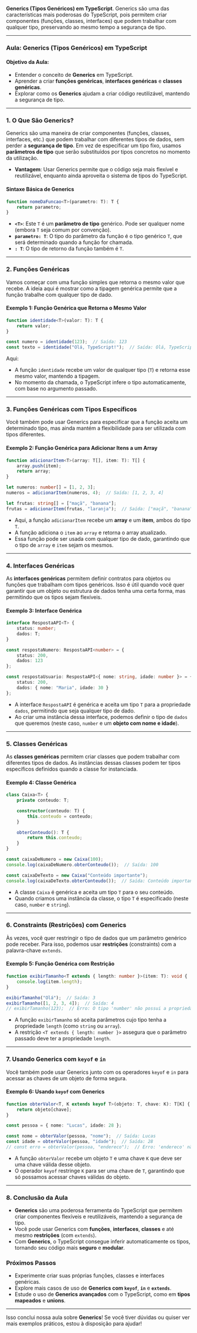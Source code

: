 **Generics (Tipos Genéricos) em TypeScript**. Generics são uma das características mais poderosas do TypeScript, pois permitem criar componentes (funções, classes, interfaces) que podem trabalhar com qualquer tipo, preservando ao mesmo tempo a segurança de tipo.

---

### **Aula: Generics (Tipos Genéricos) em TypeScript**

#### **Objetivo da Aula:**
- Entender o conceito de **Generics** em TypeScript.
- Aprender a criar **funções genéricas**, **interfaces genéricas** e **classes genéricas**.
- Explorar como os **Generics** ajudam a criar código reutilizável, mantendo a segurança de tipo.

---

### **1. O Que São Generics?**

Generics são uma maneira de criar componentes (funções, classes, interfaces, etc.) que podem trabalhar com diferentes tipos de dados, sem perder a **segurança de tipo**. Em vez de especificar um tipo fixo, usamos **parâmetros de tipo** que serão substituídos por tipos concretos no momento da utilização.

- **Vantagem**: Usar Generics permite que o código seja mais flexível e reutilizável, enquanto ainda aproveita o sistema de tipos do TypeScript.

#### **Sintaxe Básica de Generics**

```typescript
function nomeDaFuncao<T>(parametro: T): T {
    return parametro;
}
```

- **`<T>`**: Este `T` é um **parâmetro de tipo** genérico. Pode ser qualquer nome (embora `T` seja comum por convenção).
- **`parametro: T`**: O tipo do parâmetro da função é o tipo genérico `T`, que será determinado quando a função for chamada.
- **`: T`**: O tipo de retorno da função também é `T`.

---

### **2. Funções Genéricas**

Vamos começar com uma função simples que retorna o mesmo valor que recebe. A ideia aqui é mostrar como a tipagem genérica permite que a função trabalhe com qualquer tipo de dado.

#### **Exemplo 1: Função Genérica que Retorna o Mesmo Valor**

```typescript
function identidade<T>(valor: T): T {
    return valor;
}

const numero = identidade(123);  // Saída: 123
const texto = identidade("Olá, TypeScript!");  // Saída: Olá, TypeScript!
```

Aqui:
- A função `identidade` recebe um valor de qualquer tipo (`T`) e retorna esse mesmo valor, mantendo a tipagem.
- No momento da chamada, o TypeScript infere o tipo automaticamente, com base no argumento passado.

---

### **3. Funções Genéricas com Tipos Específicos**

Você também pode usar Generics para especificar que a função aceita um determinado tipo, mas ainda mantém a flexibilidade para ser utilizada com tipos diferentes.

#### **Exemplo 2: Função Genérica para Adicionar Itens a um Array**

```typescript
function adicionarItem<T>(array: T[], item: T): T[] {
    array.push(item);
    return array;
}

let numeros: number[] = [1, 2, 3];
numeros = adicionarItem(numeros, 4);  // Saída: [1, 2, 3, 4]

let frutas: string[] = ["maçã", "banana"];
frutas = adicionarItem(frutas, "laranja");  // Saída: ["maçã", "banana", "laranja"]
```

- Aqui, a função `adicionarItem` recebe um **array** e um **item**, ambos do tipo `T`.
- A função adiciona o `item` ao `array` e retorna o array atualizado.
- Essa função pode ser usada com qualquer tipo de dado, garantindo que o tipo de `array` e `item` sejam os mesmos.

---

### **4. Interfaces Genéricas**

As **interfaces genéricas** permitem definir contratos para objetos ou funções que trabalham com tipos genéricos. Isso é útil quando você quer garantir que um objeto ou estrutura de dados tenha uma certa forma, mas permitindo que os tipos sejam flexíveis.

#### **Exemplo 3: Interface Genérica**

```typescript
interface RespostaAPI<T> {
    status: number;
    dados: T;
}

const respostaNumero: RespostaAPI<number> = {
    status: 200,
    dados: 123
};

const respostaUsuario: RespostaAPI<{ nome: string, idade: number }> = {
    status: 200,
    dados: { nome: "Maria", idade: 30 }
};
```

- A interface `RespostaAPI` é genérica e aceita um tipo `T` para a propriedade `dados`, permitindo que seja qualquer tipo de dado.
- Ao criar uma instância dessa interface, podemos definir o tipo de `dados` que queremos (neste caso, `number` e um **objeto com nome e idade**).

---

### **5. Classes Genéricas**

As **classes genéricas** permitem criar classes que podem trabalhar com diferentes tipos de dados. As instâncias dessas classes podem ter tipos específicos definidos quando a classe for instanciada.

#### **Exemplo 4: Classe Genérica**

```typescript
class Caixa<T> {
    private conteudo: T;

    constructor(conteudo: T) {
        this.conteudo = conteudo;
    }

    obterConteudo(): T {
        return this.conteudo;
    }
}

const caixaDeNumero = new Caixa(100);
console.log(caixaDeNumero.obterConteudo());  // Saída: 100

const caixaDeTexto = new Caixa("Conteúdo importante");
console.log(caixaDeTexto.obterConteudo());  // Saída: Conteúdo importante
```

- A classe `Caixa` é genérica e aceita um tipo `T` para o seu conteúdo.
- Quando criamos uma instância da classe, o tipo `T` é especificado (neste caso, `number` e `string`).

---

### **6. Constraints (Restrições) com Generics**

Às vezes, você quer restringir o tipo de dados que um parâmetro genérico pode receber. Para isso, podemos usar **restrições** (constraints) com a palavra-chave `extends`.

#### **Exemplo 5: Função Genérica com Restrição**

```typescript
function exibirTamanho<T extends { length: number }>(item: T): void {
    console.log(item.length);
}

exibirTamanho("Olá");  // Saída: 3
exibirTamanho([1, 2, 3, 4]);  // Saída: 4
// exibirTamanho(123);  // Erro: O tipo 'number' não possui a propriedade 'length'.
```

- A função `exibirTamanho` só aceita parâmetros cujo tipo tenha a propriedade `length` (como `string` ou `array`).
- A restrição `<T extends { length: number }>` assegura que o parâmetro passado deve ter a propriedade `length`.

---

### **7. Usando Generics com `keyof` e `in`**

Você também pode usar Generics junto com os operadores `keyof` e `in` para acessar as chaves de um objeto de forma segura.

#### **Exemplo 6: Usando `keyof` com Generics**

```typescript
function obterValor<T, K extends keyof T>(objeto: T, chave: K): T[K] {
    return objeto[chave];
}

const pessoa = { nome: "Lucas", idade: 28 };

const nome = obterValor(pessoa, "nome");  // Saída: Lucas
const idade = obterValor(pessoa, "idade");  // Saída: 28
// const erro = obterValor(pessoa, "endereco");  // Erro: 'endereco' não existe em 'pessoa'
```

- A função `obterValor` recebe um objeto `T` e uma chave `K` que deve ser uma chave válida desse objeto.
- O operador `keyof` restringe `K` para ser uma chave de `T`, garantindo que só possamos acessar chaves válidas do objeto.

---

### **8. Conclusão da Aula**

- **Generics** são uma poderosa ferramenta do TypeScript que permitem criar componentes flexíveis e reutilizáveis, mantendo a segurança de tipo.
- Você pode usar Generics com **funções**, **interfaces**, **classes** e até mesmo **restrições** (com `extends`).
- Com **Generics**, o TypeScript consegue inferir automaticamente os tipos, tornando seu código mais **seguro** e **modular**.

### **Próximos Passos**
- Experimente criar suas próprias funções, classes e interfaces genéricas.
- Explore mais casos de uso de **Generics com `keyof`**, **`in`** e **`extends`**.
- Estude o uso de **Generics avançados** com o TypeScript, como em **tipos mapeados** e **unions**.

---

Isso conclui nossa aula sobre **Generics**! Se você tiver dúvidas ou quiser ver mais exemplos práticos, estou à disposição para ajudar!